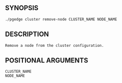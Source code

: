 ## SYNOPSIS
    ./pgedge cluster remove-node CLUSTER_NAME NODE_NAME
 
## DESCRIPTION
    Remove a node from the cluster configuration.
 
## POSITIONAL ARGUMENTS
    CLUSTER_NAME
    NODE_NAME
